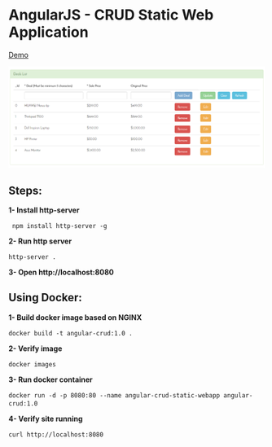 AngularJS - CRUD Static Web Application
==========

[Demo](https://ganpaw.github.io/angularjs-crud)

![Alt text](/images/crud.PNG?raw=true "CRUD Operation")


## Steps:

**1- Install http-server**

```
 npm install http-server -g
```

**2- Run http server**

```
http-server .
```

**3- Open http://localhost:8080**


## Using Docker:
**1- Build docker image based on NGINX**
```
docker build -t angular-crud:1.0 .
```
**2- Verify image**
```
docker images
```
**3- Run docker container**
```
docker run -d -p 8080:80 --name angular-crud-static-webapp angular-crud:1.0
```
**4- Verify site running**
```
curl http://localhost:8080
```
